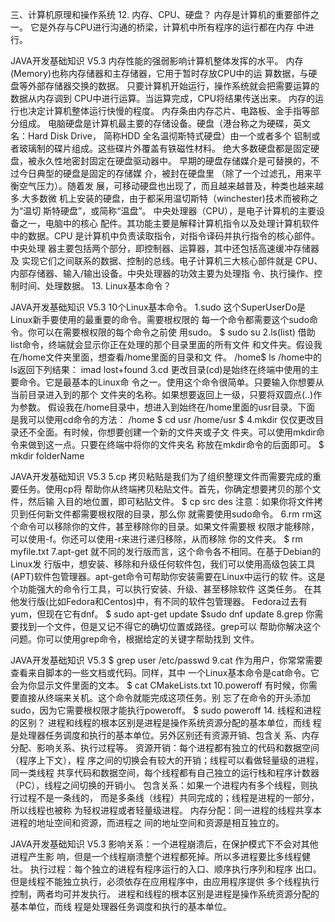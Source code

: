三、计算机原理和操作系统
12. 内存、CPU、硬盘？
内存是计算机的重要部件之⼀。
它是外存与CPU进⾏沟通的桥梁，计算机中所有程序的运⾏都在内存
中进⾏。

JAVA开发基础知识 V5.3
内存性能的强弱影响计算机整体发挥的⽔平。
内存(Memory)也称内存储器和主存储器，它用于暂时存放CPU中的运
算数据，与硬盘等外部存储器交换的数据。
只要计算机开始运⾏，操作系统就会把需要运算的数据从内存调到
CPU中进⾏运算。当运算完成，CPU将结果传送出来。
内存的运⾏也决定计算机整体运⾏快慢的程度。
内存条由内存芯片、电路板、⾦⼿指等部分组成。
电脑硬盘是计算机最主要的存储设备。硬盘（港台称之为硬碟，英⽂
名：Hard Disk Drive， 简称HDD 全名温彻斯特式硬盘）由⼀个或者多个
铝制或者玻璃制的碟片组成。这些碟片外覆盖有铁磁性材料。
绝⼤多数硬盘都是固定硬盘，被永久性地密封固定在硬盘驱动器中。
早期的硬盘存储媒介是可替换的，不过今日典型的硬盘是固定的存储媒
介，被封在硬盘里 （除了⼀个过滤孔，用来平衡空⽓压⼒）。随着发
展，可移动硬盘也出现了，⽽且越来越普及，种类也越来越多.⼤多数微
机上安装的硬盘，由于都采用温切斯特（winchester)技术⽽被称之为“温切
斯特硬盘”，或简称“温盘”。
中央处理器（CPU），是电⼦计算机的主要设备之⼀，电脑中的核⼼
配件。其功能主要是解释计算机指令以及处理计算机软件中的数据。CPU
是计算机中负责读取指令，对指令译码并执⾏指令的核⼼部件。中央处理
器主要包括两个部分，即控制器、运算器，其中还包括⾼速缓冲存储器及
实现它们之间联系的数据、控制的总线。电⼦计算机三⼤核⼼部件就是
CPU、内部存储器、输⼊/输出设备。中央处理器的功效主要为处理指
令、执⾏操作、控制时间、处理数据。
13. Linux基本命令？

JAVA开发基础知识 V5.3
10个Linux基本命令。
1.sudo
这个SuperUserDo是Linux新⼿要使用的最重要的命令。需要根权限的
每⼀个命令都需要这个sudo命令。你可以在需要根权限的每个命令之前使
用sudo。
$ sudo su
2.ls(list)
借助list命令，终端就会显示你正在处理的那个目录里面的所有⽂件
和⽂件夹。假设我在/home⽂件夹里面，想查看/home里面的目录和⽂
件。
/home$ ls
/home中的ls返回下列结果：
imad lost+found
3.cd
更改目录(cd)是始终在终端中使用的主要命令。它是最基本的Linux命
令之⼀。使用这个命令很简单。只要输⼊你想要从当前目录进⼊到的那个
⽂件夹的名称。如果想要返回上⼀级，只要将双圆点(..)作为参数。
假设我在/home目录中，想进⼊到始终在/home里面的usr目录。下面
是我可以使用cd命令的⽅法：
/home $ cd usr
/home/usr $
4.mkdir
仅仅更改目录还不全面。有时候，你想要创建⼀个新的⽂件夹或⼦⽂
件夹。可以使用mkdir命令来做到这⼀点。只要在终端中将你的⽂件夹名
称放在mkdir命令的后面即可。
$ mkdir folderName

JAVA开发基础知识 V5.3
5.cp
拷贝粘贴是我们为了组织整理⽂件⽽需要完成的重要任务。使用cp将
帮助你从终端拷贝粘贴⽂件。首先，你确定想要拷贝的那个⽂件，然后输
⼊目的地位置，即可粘贴⽂件。
$ cp src des
注意：如果你将⽂件拷贝到任何新⽂件都需要根权限的目录，那么你
就需要使用sudo命令。
6.rm
rm这个命令可以移除你的⽂件，甚⾄移除你的目录。如果⽂件需要根
权限才能移除，可以使用-f。你还可以使用-r来进⾏递归移除，从⽽移除
你的⽂件夹。
$ rm myfile.txt
7.apt-get
就不同的发⾏版⽽⾔，这个命令各不相同。在基于Debian的Linux发
⾏版中，想安装、移除和升级任何软件包，我们可以使用⾼级包装⼯具
(APT)软件包管理器。apt-get命令可帮助你安装需要在Linux中运⾏的软
件。这是个功能强⼤的命令⾏⼯具，可以执⾏安装、升级、甚⾄移除软件
这类任务。
在其他发⾏版(比如Fedora和Centos)中，有不同的软件包管理器。
Fedora过去有yum，但现在它有dnf。
$ sudo apt-get update
$sudo dnf update
8.grep
你需要找到⼀个⽂件，但是又记不得它的确切位置或路径。grep可以
帮助你解决这个问题。你可以使用grep命令，根据给定的关键字帮助找到
⽂件。

JAVA开发基础知识 V5.3
$ grep user /etc/passwd
9.cat
作为用户，你常常需要查看来自脚本的⼀些⽂档或代码。同样，其中
⼀个Linux基本命令是cat命令。它会为你显示⽂件里面的⽂本。
$ cat CMakeLists.txt
10.poweroff
有时候，你需要直接从终端来关机。这个命令就能完成这项任务。别
忘了在命令的开头添加sudo，因为它需要根权限才能执⾏poweroff。
$ sudo poweroff
14. 线程和进程的区别？
进程和线程的根本区别是进程是操作系统资源分配的基本单位，⽽线
程是处理器任务调度和执⾏的基本单位。另外区别还有资源开销、包含关
系、内存分配、影响关系、执⾏过程等。
资源开销：每个进程都有独立的代码和数据空间（程序上下⽂），程
序之间的切换会有较⼤的开销；线程可以看做轻量级的进程，同⼀类线程
共享代码和数据空间，每个线程都有自⼰独立的运⾏栈和程序计数器
（PC），线程之间切换的开销小。
包含关系：如果⼀个进程内有多个线程，则执⾏过程不是⼀条线的，
⽽是多条线（线程）共同完成的；线程是进程的⼀部分，所以线程也被称
为轻权进程或者轻量级进程。
内存分配：同⼀进程的线程共享本进程的地址空间和资源，⽽进程之
间的地址空间和资源是相互独立的。

JAVA开发基础知识 V5.3
影响关系：⼀个进程崩溃后，在保护模式下不会对其他进程产⽣影
响，但是⼀个线程崩溃整个进程都死掉。所以多进程要比多线程健壮。
执⾏过程：每个独立的进程有程序运⾏的⼊⼝、顺序执⾏序列和程序
出⼝。但是线程不能独立执⾏，必须依存在应用程序中，由应用程序提供
多个线程执⾏控制，两者均可并发执⾏。
进程和线程的根本区别是进程是操作系统资源分配的基本单位，⽽线
程是处理器任务调度和执⾏的基本单位。